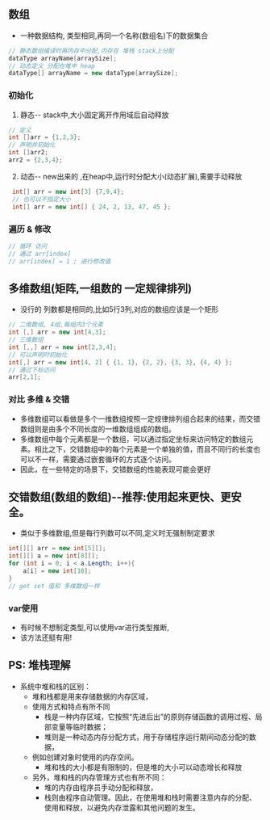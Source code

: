 ## 数组
- 一种数据结构, 类型相同,再同一个名称(数组名)下的数据集合
```csharp
// 静态数组编译时再内存中分配,内存在 堆栈 stack上分配
dataType arrayName[arraySize]; 
// 动态定义 分配在堆中 heap
dataType[] arrayName = new dataType[arraySize]; 

```
### 初始化
1. 静态-- stack中,大小固定离开作用域后自动释放
```csharp
// 定义
int []arr = {1,2,3};
// 声明并初始化
int []arr2;
arr2 = {2,3,4};
```
2. 动态-- new出来的 ,在heap中,运行时分配大小(动态扩展),需要手动释放
```csharp
 int[] arr = new int[3] {7,9,4};
 // 也可以不指定大小
 int[] arr = new int[] { 24, 2, 13, 47, 45 };
```

### 遍历 & 修改
```csharp
// 循环 访问
// 通过 arr[index]
// arr[index] = 1 ; 进行修改值
```

## 多维数组(矩阵,一组数的 一定规律排列)
- 没行的 列数都是相同的,比如5行3列,对应的数组应该是一个矩形
```csharp
// 二维数组, 4组,每组内3个元素
int [,] arr = new int[4,3];
// 三维数组
int [,,] arr = new int[2,3,4];
// 可以声明时初始化
int[,] arr = new int[4, 2] { {1, 1}, {2, 2}, {3, 3}, {4, 4} };
// 通过下标访问
arr[2,1];
```

### 对比 多维 & 交错
- 多维数组可以看做是多个一维数组按照一定规律排列组合起来的结果，而交错数组则是由多个不同长度的一维数组组成的数组。
- 多维数组中每个元素都是一个数组，可以通过指定坐标来访问特定的数组元素。相比之下，交错数组中的每个元素是一个单独的值，而且不同行的长度也可以不一样，需要通过嵌套循环的方式逐个访问。
- 因此，在一些特定的场景下，交错数组的性能表现可能会更好

## 交错数组(数组的数组)--推荐:使用起来更快、更安全。
- 类似于多维数组,但是每行列数可以不同,定义时无强制制定要求
```csharp
int[][] arr = new int[5][];
int[][] a = new int[8][];
for (int i = 0; i < a.Length; i++){
    a[i] = new int[10];
}
// get set 值和 多维数组一样
```











### var使用
- 有时候不想制定类型,可以使用var进行类型推断,
- 该方法还挺有用!













## PS: 堆栈理解
- 系统中堆和栈的区别：
  - 堆和栈都是用来存储数据的内存区域，
  - 使用方式和特点有所不同
    - 栈是一种内存区域，它按照“先进后出”的原则存储函数的调用过程、局部变量等临时数据；
    - 堆则是一种动态内存分配方式，用于存储程序运行期间动态分配的数据，
  - 例如创建对象时使用的内存空间。
    - 堆和栈的大小都是有限制的，但是堆的大小可以动态增长和释放
  - 另外，堆和栈的内存管理方式也有所不同：
    - 堆的内存由程序员手动分配和释放，
    - 栈则由程序自动管理。因此，在使用堆和栈时需要注意内存的分配、使用和释放，以避免内存泄露和其他问题的发生。